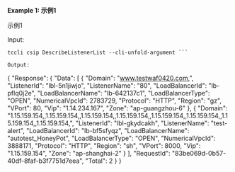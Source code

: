**Example 1: 示例1**

示例1

Input: 

```
tccli csip DescribeListenerList --cli-unfold-argument ```

Output: 
```
{
    "Response": {
        "Data": [
            {
                "Domain": "www.testwaf0420.com,",
                "ListenerId": "lbl-5n1jiwjo",
                "ListenerName": "80",
                "LoadBalancerId": "lb-pflq0j2e",
                "LoadBalancerName": "lb-642137c1",
                "LoadBalancerType": "OPEN",
                "NumericalVpcId": 2783729,
                "Protocol": "HTTP",
                "Region": "gz",
                "VPort": 80,
                "Vip": "1.14.234.167",
                "Zone": "ap-guangzhou-6"
            },
            {
                "Domain": "1.15.159.154,,1.15.159.154,,1.15.159.154,,1.15.159.154,,1.15.159.154,,1.15.159.154,,1.15.159.154,,1.15.159.154,",
                "ListenerId": "lbl-gkydcakh",
                "ListenerName": "test-alert",
                "LoadBalancerId": "lb-bf5sfyqz",
                "LoadBalancerName": "autotest_HoneyPot",
                "LoadBalancerType": "OPEN",
                "NumericalVpcId": 3888171,
                "Protocol": "HTTP",
                "Region": "sh",
                "VPort": 8000,
                "Vip": "1.15.159.154",
                "Zone": "ap-shanghai-2"
            }
        ],
        "RequestId": "83be069d-0b57-40df-8faf-b3f7751d7eea",
        "Total": 2
    }
}
```

